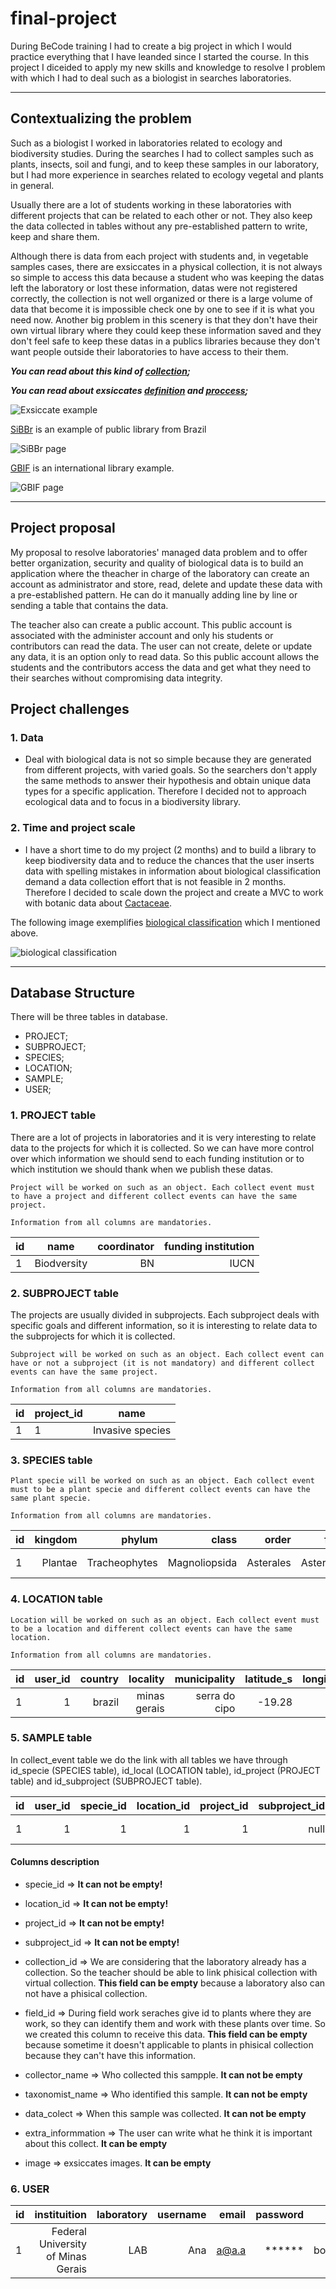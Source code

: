 # final-project

During BeCode training I had to create a big project in which I would practice everything that I have leanded since I started the course. In this project I diceided to apply my new skills and knowledge to resolve I problem with which I had to deal such as a biologist in searches laboratories.

---
## Contextualizing the problem

Such as a biologist I worked in laboratories related to ecology and biodiversity studies. During the searches I had to collect samples such as plants, insects, soil and fungi, and to keep these samples in our laboratory, but I had more experience in searches related to ecology vegetal and plants in general.

Usually there are a lot of students working in these laboratories with different projects that can be related to each other or not. They also keep the data collected in tables without any pre-established pattern to write, keep and share them. 

Although there is data from each project with students and, in vegetable samples cases, there are exsiccates in a physical collection, it is not always so simple to access this data because a student who was keeping the datas left the laboratory or lost these information, datas were not registered correctly, the collection is not well organized or there is a large volume of data that become it is impossible check one by one to see if it is what you need now.  Another big problem in this scenery is that they don't have their own virtual library where they could keep these information saved and they don't feel safe to keep these datas in a publics libraries because they don't want people outside their laboratories to have access to their them.

<i><b> You can read about this kind of [collection](https://en.wikipedia.org/wiki/Herbarium); 

You can read about exsiccates [definition](https://www.etymonline.com/word/exsiccate) and [proccess](https://en.wikipedia.org/wiki/Desiccation);</b></i>

![Exsiccate example](/img/herbarium.jpg)

[SiBBr](https://ala-hub.sibbr.gov.br/ala-hub/#tab_simpleSearch) is an example of public library from Brazil

![SiBBr page](/img/SiBBr.jpg)

[GBIF](https://www.gbif.org/) is an international library example.

![GBIF page](/img/GBIF.jpg)

----

## Project proposal

My proposal to resolve laboratories' managed data problem and to offer better organization, security and quality of biological data is to build an application where the theacher in charge of the laboratory can create an account as administrator and store, read, delete and update  these data with a pre-established pattern. He can do it manually adding line by line or sending a table that contains the data.
 
The teacher also can create a public account. This public account is associated with the administer account and only his students or contributors can read the data. The user can not create, delete or update any data, it is an option only to read data. So this public account allows the students and the contributors access the data and get what they need to their searches without compromising data integrity.

## Project challenges

### 1. Data
* Deal with biological data is not so simple because they are generated from different projects, with varied goals. So the searchers don't apply the same methods to answer their hypothesis and obtain unique data types for a specific application. Therefore I decided not to approach ecological data and to focus in a biodiversity library.

### 2. Time and project scale
* I have a short time to do my project (2 months) and to build a library to keep biodiversity data and to reduce the chances that the user inserts data with spelling mistakes in information about biological classification demand a data collection effort that is not feasible in 2 months. Therefore I decided to scale down the project and create a MVC to work with botanic data about [Cactaceae](https://www.britannica.com/topic/list-of-plants-in-the-family-Cactaceae-2041552).

The following image exemplifies [biological classification]() which I mentioned above.

![biological classification](/img/biological_classification.png)

----
## Database Structure

There will be three tables in database.
* PROJECT;
* SUBPROJECT;
* SPECIES;
* LOCATION;
* SAMPLE;
* USER;

### <b>1. PROJECT table</b>

There are a lot of projects in laboratories and it is very interesting to relate data to the projects for which it is collected. So we can have more control over which information we should send to each funding institution or to which institution we should thank when we publish these datas.

    Project will be worked on such as an object. Each collect event must to have a project and different collect events can have the same project.

    Information from all columns are mandatories.


| id        | name          | coordinator  | funding institution |
| --------- |:-------------:| ------------:| -------------------:|
|      1    | Biodversity   | BN           | IUCN                |

### <b>2. SUBPROJECT table</b>

The projects are usually divided in subprojects. Each subproject deals with specific goals and different information, so it is interesting to relate data to the subprojects for which it is collected.

    Subproject will be worked on such as an object. Each collect event can have or not a subproject (it is not mandatory) and different collect events can have the same project.

    Information from all columns are mandatories.


| id        | project_id|name                      |
| --------- | --------- |:------------------------:|
|      1    |       1   |Invasive species          |

### <b>3. SPECIES table</b>

    Plant specie will be worked on such as an object. Each collect event must to be a plant specie and different collect events can have the same plant specie.

    Information from all columns are mandatories.



| id | kingdom | phylum        | class        |order     |family    |genus     |species                  |
| -- |--------:|-------------: |-------------:|---------:|---------:|---------:|------------------------:|
| 1  | Plantae | Tracheophytes |Magnoliopsida |Asterales |Asteraceae|Baccharis |Baccharis dracunculifolia|

### <b>4. LOCATION table</b>

    Location will be worked on such as an object. Each collect event must to be a location and different collect events can have the same location.

    Information from all columns are mandatories.

| id | user_id | country | locality      | municipality |latitude_s|longitude_w|
| -- |--------:|--------:|-------------: |-------------:|---------:|----------:|
| 1  | 1       | brazil  | minas gerais  |serra do cipo |-19.28    |-43.60     |

### <b>5. SAMPLE table</b>

In collect_event table we do the link with all tables we have through id_specie (SPECIES table), id_local (LOCATION table), id_project (PROJECT table) and id_subproject (SUBPROJECT table).

| id | user_id |specie_id |location_id |project_id|subproject_id|collection_id|field_id|collector_name|taxonomist_name|data_colect|extra_informmation|image|
| -- |--:|--:|---: |---:|--:|--:|--:|--:|--:|--:|--:|--:|
| 1  | 1 | 1 | 1 |1 |null |null|567 |ana|bob|2020-01-01|t4-p6|.img/.pdf/.jpg|

#### <b>Columns description</b>

* specie_id => <b>It can not be empty!</b>

* location_id => <b>It can not be empty!</b>

* project_id => <b>It can not be empty!</b>

* subproject_id => <b>It can not be empty!</b>

* collection_id => We are considering that the laboratory already has a collection. So the teacher should be able to link phisical collection with virtual collection. <b>This field can be empty</b> because a laboratory also can not have a phisical collection.

* field_id => During field work seraches give id to plants where they are work, so they can identify them and work with these plants over time. So we created this column to receive this data. <b>This field can be empty</b> because sometime it doesn't applicable to plants in phisical collection because they can't have this information.

* collector_name => Who collected this sampple. <b>It can not be empty</b>

* taxonomist_name => Who identified this sample. <b>It can not be empty</b>

* data_colect => When this sample was collected. <b>It can not be empty</b>

* extra_informmation => The user can write what he think it is important about this collect. <b>It can be empty</b>

* image => exsiccates images. <b>It can be empty</b>

### <b>6. USER</b>

| id | instituition                        | laboratory      | username     |email     |password   |adm        |onlyne |
| -- |------------------------------------:|---------------: |-------------:|---------:|----------:|----------:|------:|
| 1  | Federal University of Minas Gerais  | LAB             |Ana           |a@a.a     |******     |boolean    |boolean|

